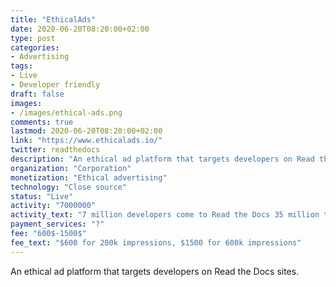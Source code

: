```yaml
---
title: "EthicalAds"
date: 2020-06-20T08:20:00+02:00
type: post
categories:
- Advertising
tags:
- Live
- Developer friendly
draft: false
images:
- /images/ethical-ads.png
comments: true
lastmod: 2020-06-20T08:20:00+02:00
link: "https://www.ethicalads.io/"
twitter: readthedocs
description: "An ethical ad platform that targets developers on Read the Docs sites."
organization: "Corporation"
monetization: "Ethical advertising"
technology: "Close source"
status: "Live"
activity: "7000000"
activity_text: "7 million developers come to Read the Docs 35 million times monthly" 
payment_services: "?"
fee: "600$-1500$"
fee_text: "$600 for 200k impressions, $1500 for 600k impressions"
---
```


An ethical ad platform that targets developers on Read the Docs sites.<!--more-->


